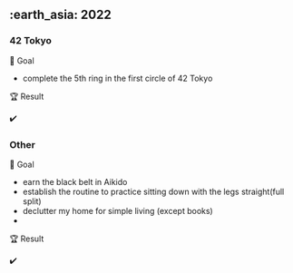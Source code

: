 <h2> :earth_asia: 2022 </h2>

<h3>42 Tokyo </h3>

:dart: Goal
- complete the 5th ring in the first circle of 42 Tokyo


:trophy: Result

:heavy_check_mark: 

<h3>Other </h3>

:dart: Goal
- earn the black belt in Aikido
- establish the routine to practice sitting down with the legs straight(full split)
- declutter my home for simple living (except books)
- 

:trophy: Result

:heavy_check_mark: 

